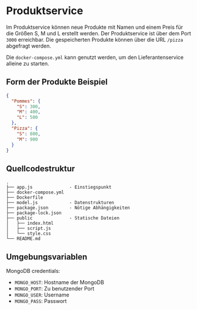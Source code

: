 # Produktservice

Im Produktservice können neue Produkte mit Namen und einem Preis für
die Größen S, M und L erstellt werden. Der Produktservice ist über dem Port ``3000`` erreichbar. 
Die gespeicherten Produkte können über die URL ``/pizza`` abgefragt werden.

Die `docker-compose.yml` kann genutzt werden, um den Lieferantenservice alleine zu starten.

## Form der Produkte Beispiel

```json
{
  "Pommes": {
    "S": 300,
    "M": 400,
    "L": 500
  },
  "Pizza": {
    "S": 800,
    "M": 900
  }
}
```

## Quellcodestruktur

```
.
├── app.js              - Einstiegspunkt
├── docker-compose.yml
├── Dockerfile
├── model.js            - Datenstrukturen
├── package.json        - Nötige Abhängigkeiten
├── package-lock.json   
├── public              - Statische Dateien
│   ├── index.html
│   ├── script.js
│   └── style.css
└── README.md
```

## Umgebungsvariablen

MongoDB credentials:

- `MONGO_HOST`: Hostname der MongoDB
- `MONGO_PORT`: Zu benutzender Port
- `MONGO_USER`: Username
- `MONGO_PASS`: Passwort